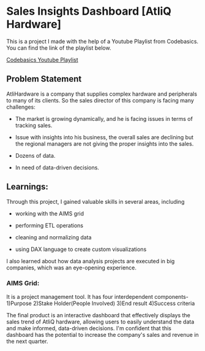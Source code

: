 # Sales Insights Dashboard [AtliQ Hardware]
This is a project I made with the help of a Youtube Playlist from Codebasics. You can find the link of the playlist below.

[Codebasics Youtube Playlist](https://youtube.com/playlist?list=PLeo1K3hjS3uva8pk1FI3iK9kCOKQdz1I9)

## Problem Statement
AtliHardware is a company that supplies complex hardware and peripherals to many of its clients. So the sales director of this company is facing many challenges:

- The market is growing dynamically, and he is facing issues in terms of tracking sales.

- Issue with insights into his business, the overall sales are declining but the regional managers are not giving the proper insights into the sales.

- Dozens of data.

- In need of data-driven decisions.

## Learnings:
Through this project, I gained valuable skills in several areas, including

- working with the AIMS grid

- performing ETL operations

- cleaning and normalizing data

- using DAX language to create custom visualizations

I also learned about how data analysis projects are executed in big companies, which was an eye-opening experience.

### AIMS Grid:
It is a project management tool. It has four interdependent components-
1)Purpose
2)Stake Holder(People Involved)
3)End result
4)Success criteria

The final product is an interactive dashboard that effectively displays the sales trend of AtliQ hardware, allowing users to easily understand the data and make informed, data-driven decisions. I'm confident that this dashboard has the potential to increase the company's sales and revenue in the next quarter.

